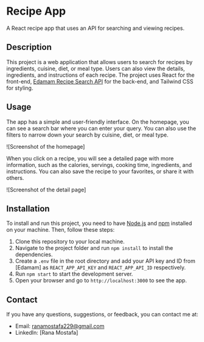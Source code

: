 # Recipe App

A React recipe app that uses an API for searching and viewing recipes.

## Description

This project is a web application that allows users to search for recipes by ingredients, cuisine, diet, or meal type. Users can also view the details, ingredients, and instructions of each recipe. The project uses React for the front-end, [Edamam Recipe Search API](https://developer.edamam.com/edamam-recipe-api) for the back-end, and Tailwind CSS for styling.

## Usage

The app has a simple and user-friendly interface. On the homepage, you can see a search bar where you can enter your query. You can also use the filters to narrow down your search by cuisine, diet, or meal type.

![Screenshot of the homepage]

When you click on a recipe, you will see a detailed page with more information, such as the calories, servings, cooking time, ingredients, and instructions. You can also save the recipe to your favorites, or share it with others.

![Screenshot of the detail page]

## Installation

To install and run this project, you need to have [Node.js](https://docs.github.com/en/get-started/writing-on-github/getting-started-with-writing-and-formatting-on-github/quickstart-for-writing-on-github) and [npm](https://docs.github.com/articles/markdown-basics) installed on your machine. Then, follow these steps:

1. Clone this repository to your local machine.
2. Navigate to the project folder and run `npm install` to install the dependencies.
3. Create a `.env` file in the root directory and add your API key and ID from [Edamam] as `REACT_APP_API_KEY` and `REACT_APP_API_ID` respectively.
4. Run `npm start` to start the development server.
5. Open your browser and go to `http://localhost:3000` to see the app.
   
## Contact

If you have any questions, suggestions, or feedback, you can contact me at:

- Email: ranamostafa229@gmail.com
- LinkedIn: [Rana Mostafa]
